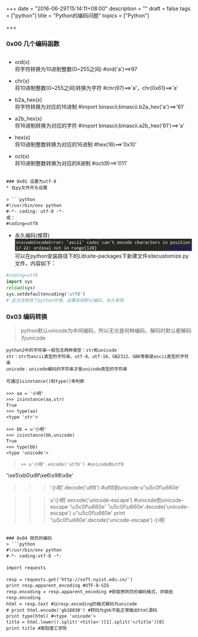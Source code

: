 +++
date = "2016-06-29T15:14:11+08:00"
description = ""
draft = false
tags = ["python"]
title = "Python的编码问题"
topics = ["Python"]

+++

### 0x00 几个编码函数
> ```
* ord(x)  
    将字符转换为10进制整数(0~255之间) #ord('a')==>97
* chr(x)  
    将10进制整数(0~255之间)转换为字符 #chr(97)==>'a'，chr(0x61)==>'a'

* b2a_hex(x)  
    将字符转换为对应的16进制 #import binascii;binascii.b2a_hex('a')==>'61'
* a2b_hex(x)  
    将16进制转换为对应的字符 #import binascii;binascii.a2b_hex('61')==>'a'

* hex(x)  
    将10进制整数转换为对应的16进制 #hex(16)==>'0x10'
* oct(x)  
    将10进制整数转换为对应的8进制  #oct(9)==>'011'
```

### 0x01 设置为utf-8
* 在py文件开头设置

> ```python
#!/usr/bin/env python
#-*- coding: utf-8 -*-
或：
#coding=utf8
```

* 永久编码(推荐)
![python编码出错.png](/img/post/unicode_encode_error.png)
可以在python安装路径下的Lib\site-packages下新建文件sitecustomize.py文件，内容如下：
```python
#coding=utf8
import sys
reload(sys)
sys.setdefaultencoding('utf8')
# 此方法修改了python环境，设置系统默认编码，永久有效
```

### 0x03 编码转换
> python默认unicode为中间编码，所以无论是何种编码，解码时默认都解码为unicode
```
python2中的字符串一般包含两种类型：str和unicode
str：str为ascii类型的字符串，utf-8、utf-16、GB2312、GBK等都是ascii类型的字符串
unicode：unicode编码的字符串才是unicode类型的字符串

可通过isinstance()和type()来判断

>>> aa = '小明'
>>> isinstance(aa,str)
True
>>> type(aa)
<type 'str'>

>>> bb = u'小明'
>>> isinstance(bb,unicode)
True
>>> type(bb)
<type 'unicode'>
```

> ```
>>> u'小明'.encode('utf8') #unicode到utf8
'\xe5\xb0\x8f\xe6\x98\x8e'
>>> '小明'.decode('utf8') #utf8到unicode
u'\u5c0f\u660e'

>>> u'小明'.encode('unicode-escape') #unicode到unicode-escape
'\\u5c0f\\u660e'
>>> '\\u5c0f\\u660e'.decode('unicode-escape')
u'\u5c0f\u660e'
>>> print '\\u5c0f\\u660e'.decode('unicode-escape')
小明
```

### 0x04 网页的编码
> ```python
#!/usr/bin/env python
#-*- coding:utf-8 -*-

import requests

resp = requests.get('http://soft.nyist.edu.cn/')
print resp.apparent_encoding #UTF-8-SIG
resp.encoding = resp.apparent_encoding #获取原网页的编码格式，并赋给resp.encoding
html = resp.text #以resp.encoding的格式解码为unicode
# print html.encode('gb18030') #转码为gbk不能正常输出html源码
print type(html) #<type 'unicode'>
title = html.lower().split('<title>')[1].split('</title')[0]
print title #南阳理工学院
```